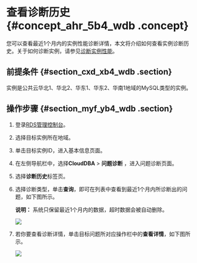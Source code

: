 # 查看诊断历史 {#concept_ahr_5b4_wdb .concept}

您可以查看最近1个月内的实例性能诊断详情，本文将介绍如何查看实例诊断历史。关于如何诊断实例，请参见[诊断实例性能](cn.zh-CN/用户指南/CloudDBA数据库性能优化/智能优化/诊断实例性能.md#)。

## 前提条件 {#section_cxd_xb4_wdb .section}

实例是公共云华北1、华北2、华东1、华东2、华南1地域的MySQL类型的实例。

## 操作步骤 {#section_myf_yb4_wdb .section}

1.  登录[RDS管理控制台](https://rds.console.aliyun.com/)。
2.  选择目标实例所在地域。
3.  单击目标实例ID，进入基本信息页面。
4.  在左侧导航栏中，选择**CloudDBA** \> **问题诊断** ，进入问题诊断页面。
5.  选择**诊断历史**标签页。
6.  选择诊断类型，单击**查询**，即可在列表中查看到最近1个月内所诊断出的问题，如下图所示。

    **说明：** 系统只保留最近1个月内的数据，超时数据会被自动删除。

    ![](http://static-aliyun-doc.oss-cn-hangzhou.aliyuncs.com/assets/img/7909/3070_zh-CN.png)

7.  若你要查看诊断详情，单击目标问题所对应操作栏中的**查看详情**，如下图所示。

    ![](http://static-aliyun-doc.oss-cn-hangzhou.aliyuncs.com/assets/img/7909/3071_zh-CN.png)



